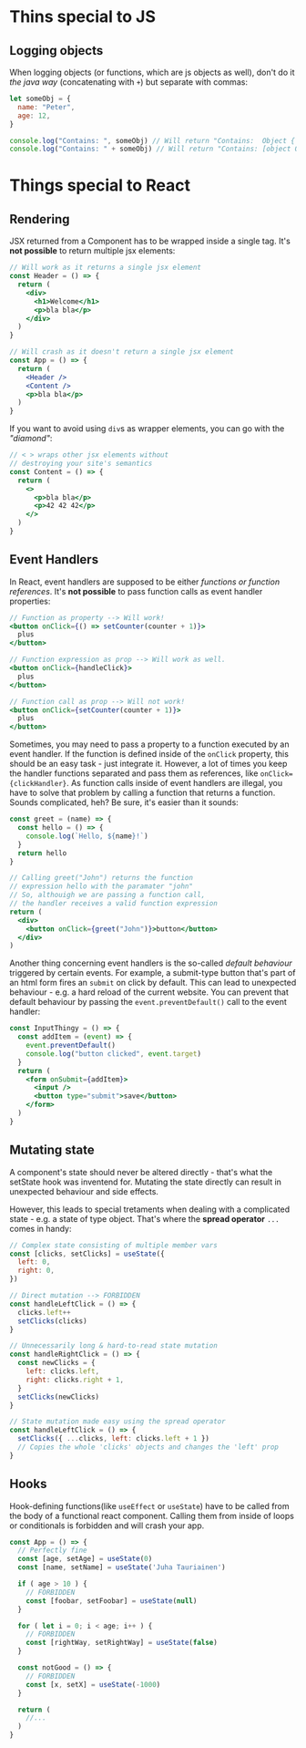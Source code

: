 # Thins special to JS

## Logging objects

When logging objects (or functions, which are js objects as well), don't do it _the java way_ (concatenating with `+`) but separate with commas:

```js
let someObj = {
  name: "Peter",
  age: 12,
}

console.log("Contains: ", someObj) // Will return "Contains:  Object { name: "Peter", age: 12 }"
console.log("Contains: " + someObj) // Will return "Contains: [object Object]"
```

# Things special to React

## Rendering

JSX returned from a Component has to be wrapped inside a single tag. It's **not possible** to return multiple jsx elements:

```jsx
// Will work as it returns a single jsx element
const Header = () => {
  return (
    <div>
      <h1>Welcome</h1>
      <p>bla bla</p>
    </div>
  )
}

// Will crash as it doesn't return a single jsx element
const App = () => {
  return (
    <Header />
    <Content />
    <p>bla bla</p>
  )
}
```

If you want to avoid using `div`s as wrapper elements, you can go with the _"diamond"_:

```jsx
// < > wraps other jsx elements without
// destroying your site's semantics
const Content = () => {
  return (
    <>
      <p>bla bla</p>
      <p>42 42 42</p>
    </>
  )
}
```

## Event Handlers

In React, event handlers are supposed to be either _functions or function references_.
It's **not possible** to pass function calls as event handler properties:

```jsx
// Function as property --> Will work!
<button onClick={() => setCounter(counter + 1)}>
  plus
</button>

// Function expression as prop --> Will work as well.
<button onClick={handleClick}>
  plus
</button>

// Function call as prop --> Will not work!
<button onClick={setCounter(counter + 1)}>
  plus
</button>
```

Sometimes, you may need to pass a property to a function executed by an event handler. If the function is defined inside of the `onClick` property, this should be an easy task - just integrate it. However, a lot of times you keep the handler functions separated and pass them as references, like `onClick={clickHandler}`. As function calls inside of event handlers are illegal, you have to solve that problem by calling a function that returns a function. Sounds complicated, heh? Be sure, it's easier than it sounds:

```jsx
const greet = (name) => {
  const hello = () => {
    console.log(`Hello, ${name}!`)
  }
  return hello
}

// Calling greet("John") returns the function
// expression hello with the paramater "john"
// So, althouigh we are passing a function call,
// the handler receives a valid function expression
return (
  <div>
    <button onClick={greet("John")}>button</button>
  </div>
)
```

Another thing concerning event handlers is the so-called _default behaviour_ triggered by certain events. For example, a submit-type button that's part of an html form fires an `submit` on click by default. This can lead to unexpected behaviour - e.g. a hard reload of the current website. You can prevent that default behaviour by passing the `event.preventDefault()` call to the event handler:

```jsx
const InputThingy = () => {
  const addItem = (event) => {
    event.preventDefault()
    console.log("button clicked", event.target)
  }
  return (
    <form onSubmit={addItem}>
      <input />
      <button type="submit">save</button>
    </form>
  )
}
```

## Mutating state

A component's state should never be altered directly - that's what the setState hook was inventend for. Mutating the state directly can result in unexpected behaviour and side effects.

However, this leads to special tretaments when dealing with a complicated state - e.g. a state of type object. That's where the **spread operator** `...` comes in handy:

```jsx
// Complex state consisting of multiple member vars
const [clicks, setClicks] = useState({
  left: 0,
  right: 0,
})

// Direct mutation --> FORBIDDEN
const handleLeftClick = () => {
  clicks.left++
  setClicks(clicks)
}

// Unnecessarily long & hard-to-read state mutation
const handleRightClick = () => {
  const newClicks = {
    left: clicks.left,
    right: clicks.right + 1,
  }
  setClicks(newClicks)
}

// State mutation made easy using the spread operator
const handleLeftClick = () => {
  setClicks({ ...clicks, left: clicks.left + 1 })
  // Copies the whole 'clicks' objects and changes the 'left' prop
}
```

## Hooks

Hook-defining functions(like `useEffect` or `useState`) have to be called from the body of a functional react component. Calling them from inside of loops or conditionals is forbidden and will crash your app.

```jsx
const App = () => {
  // Perfectly fine
  const [age, setAge] = useState(0)
  const [name, setName] = useState('Juha Tauriainen')

  if ( age > 10 ) {
    // FORBIDDEN
    const [foobar, setFoobar] = useState(null)
  }

  for ( let i = 0; i < age; i++ ) {
    // FORBIDDEN
    const [rightWay, setRightWay] = useState(false)
  }

  const notGood = () => {
    // FORBIDDEN
    const [x, setX] = useState(-1000)
  }

  return (
    //...
  )
}
```
